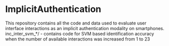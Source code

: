 # ImplicitAuthentication
This repository contains all the code and data used to evaluate user interface interactions as an implicit authentication modality on smartphones.
inc_inter_svm_*/ - contains code for SVM based identification accuracy when the number of available interactions was increased from 1 to 23